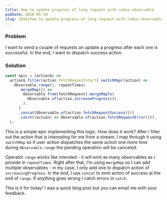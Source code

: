 ```yaml
---
title: How to update progress of long request with redux-observable
pubDate: 2018-05-19
slug: 2018/how-to-update-progress-of-long-request-with-redux-observable
---
```


### Problem

I want to send a couple of requests an update a progress after each one is successful. In the end, I want to dispatch success action.

### Solution

```jsx
const epic = (action$) =>
  action$.filter(action.fetchRequestStart).switchMap((action) =>
    Observable.range(1, repeatTimes)
      .mergeMap(() =>
        Observable.from(fetchRequest).mergeMapTo(
          Observable.of(action.increaseProgress()),
        ),
      )
      .concat(Observable.of(action.fetchRequestSuccess()))
      .catch((action) => Observable.of(action.fetchRequestError())),
  );
```

This is a simple epic implementing this logic. How does it work? After I filter out the action that is interesting for me from a stream, I map through it using `switchMap` so if user action dispatches the same action one more time during `Observable.range` the pending operation will be canceled.

Operator `range` works like intended - it will emit as many observables as I provide in `repeatTimes`. Right after that, I’m using `mergeMap` so I can add multiple observables - in my case, I only add one to dispatch action of `increasingProgress`. In the end, I use `concat` to emit action of success at the end of `range`. If anything goes wrong I catch errors in `catch`.

This is it for today! I was a quick blog post but you can email me with your feedback.
